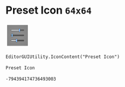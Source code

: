 # Preset Icon `64x64`
<img src="/img/Preset%20Icon.png" width=64 height=64>

``` CSharp
EditorGUIUtility.IconContent("Preset Icon")
```
```
Preset Icon
```
```
-794394174736493003
```
